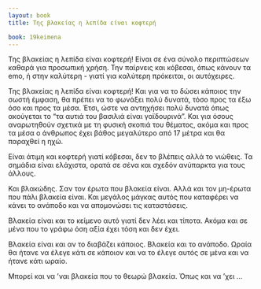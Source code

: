 ```yaml
---
layout: book
title: Της βλακείας η λεπίδα είναι κοφτερή

book: 19keimena
---
```

Της βλακείας η λεπίδα είναι κοφτερή! Είναι σε ένα σύνολο περιπτώσεων καθαρά για προσωπική χρήση. Την παίρνεις και κόβεσαι, όπως κάνουν τα emo, ή στην καλύτερη - γιατί για καλύτερη πρόκειται, οι αυτόχειρες.

Της βλακείας η λεπίδα είναι κοφτερή! Και για να το δώσει κάποιος την σωστή έμφαση, θα πρέπει να το φωνάξει πολύ δυνατά, τόσο προς τα έξω όσο και προς τα μέσα. Έτσι, ώστε να αντηχήσει πολύ δυνατά όπως ακούγεται το “τα αυτιά του βασιλιά είναι γαϊδουρινά”. Και για όσους αναρωτηθούν σχετικά με τη φυσική σκοπιά του θέματος, ακόμα και προς τα μέσα ο άνθρωπος έχει βάθος μεγαλύτερο από 17 μέτρα και θα παραχθεί η ηχώ.

Είναι άτιμη και κοφτερή γιατί κόβεσαι, δεν το βλέπεις αλλά το νιώθεις. Τα σημάδια είναι ελάχιστα, ορατά σε σένα και σχεδόν ανύπαρκτα για τους άλλους.

Και βλακώδης. Σαν τον έρωτα που βλακεία είναι. Αλλά και τον μη-έρωτα που πάλι βλακεία είναι. Και μεγάλος μάγκας αυτός που καταφέρει να κάνει το ανάποδο και να απομονώσει τις καταστάσεις.

Βλακεία είναι και το κείμενο αυτό γιατί δεν λέει και τίποτα. Ακόμα και σε μένα που το γράφω όση αξία έχει τόση και δεν έχει.

Βλακεία είναι και αν το διαβάζει κάποιος. Βλακεία και το ανάποδο. Ωραία θα ήτανε να έλεγε κάτι σε κάποιον και να το έλεγε αυτός σε μένα και να ήτανε κάτι ωραίο.

Μπορεί και να ’ναι βλακεία που το θεωρώ βλακεία. Όπως και να ’χει ...

